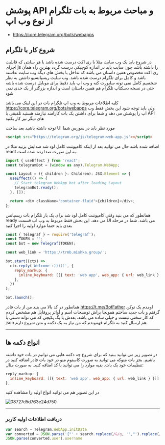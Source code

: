 # پوشش API و مباحث مربوط به بات تلگرام از نوع وب اپ

- https://core.telegram.org/bots/webapps


## شروع کار با تلگرام

در شروع باید یک وب سایت مثلا با ری اکت درست شده باشد یا هر سایتی که قابلیت اجرای js را داشته باشد چون سایت باید در اندازه کوچیکی درست گردد بهترین راه همان ری اکت مخصوص همین داستان می باشد که تداخل با بخش های دیگه وب سایت نداشته باشد و کامل برای تلگرام درست شده باشد. وب سایت ریسپانسیو داشتن به نظر شخصیم کامل نمی تونه ساپورت کنه و وب اپ باید دقیقا برای موبایل درست شده باشه حتی در نسخه دسکتاپ تلگرام هم همین داستان است و اندازه بزرگتر از یک حدی نمی شود

کلیه اطلاعات مربوط به وب اپ تلگرام بات در این لینک می باشد https://core.telegram.org/bots/webapps ولی باید توجه شود این بخش فقط وب اپ را پوشش می دهد و شما برای داشتن یک بات کارامند نیازمند هستید تلفیقی با API های دیگر نیز کار بکنید

توجه داشته باشید بعد ساخت UI مورد نظر باید در سورس شما 
```html
<script src="https://telegram.org/js/telegram-web-app.js"></script>
```

اضافه شده باشد حال می توانید بعد از اینکه کامپوننت کامل لود شد صدایش بزنید مثلا در react به این صورت صدا زده شده است.

```js
import { useEffect } from 'react';
const telegramBot = (window as any).Telegram.WebApp;

const Layout = ({ children }: Children): JSX.Element => {
  useEffect(() => {
    // Start telegram WebApp bot after loading Layout
    telegramBot.ready();
  }, []);

  return <div className="container-fluid">{children}</div>;
};
```
همانطور که می بنید وقتی کامپوننت کامل لود شد برای یک بار تلگرام بات ریسپانس ready می دهد. این بخش فقط مربوط به وب اپ قسمت UI می باشد. شما در مرحله بعدی باید حتما موارد اولیه را اجرا کنید

```js
const { Telegraf } = require('telegraf');
const TOKEN = '';
const bot = new Telegraf(TOKEN);

const web_link = 'https://trmb.mishka.group/';

bot.start((ctx) =>
  ctx.reply('Welcome :)))))', {
    reply_markup: {
      inline_keyboard: [[{ text: 'web app', web_app: { url: web_link } }]],
    },
  })
);

bot.launch();
```
همانطور در کد بالا می بنید من از بات فادر https://t.me/BotFather اومدم یک توکن گرفتم و بات جدید ساختم همونجا براش توضبحات اسم و آواتر پروفایل هم مشخص کردم که کار سختی نیست و خیلی ساده می باشد. بعدش با یگ پکیجی که می تواند دستی با json هم ارسال کنید به تلگرام فهموندم که من نیاز به یک دکمه و متن شروع دارم.


---

## انواع دکمه ها
در تصویر زیر می توانید ببنید که برای شروع چه دکمه هایی می توانیم در بات خود داشته باشیم. بجز بات منوکه می توانید به صورت کاستوم منو در خود بات فادر اضافه کنید در تنظیمات خود یک بات. بقیه موارد را می توانید با کد اضافه کنید. به صورت مثال:

```js
reply_markup: {
  inline_keyboard: [[{ text: 'web app', web_app: { url: web_link } }]],
},
```

در این تصویر هم می توانید انواع اولیه را مشاهده کنید

![08727d5d763e24d750](https://user-images.githubusercontent.com/8413604/194699911-30e83f57-339e-4026-a5e1-8f9df8f4ddfa.jpeg)

---
### دریافت اطلاعات اولیه کاربر
```js
var search = Telegram.WebApp.initData
var converted = JSON.parse('{"' + search.replace(/&/g, '","').replace(/=/g,'":"') + '"}', function(key, value) { return key===""?value:decodeURIComponent(value) })
JSON.parse(converted.user).username
```
